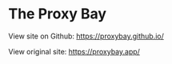 # The Proxy Bay

View site on Github: https://proxybay.github.io/

View original site: https://proxybay.app/

